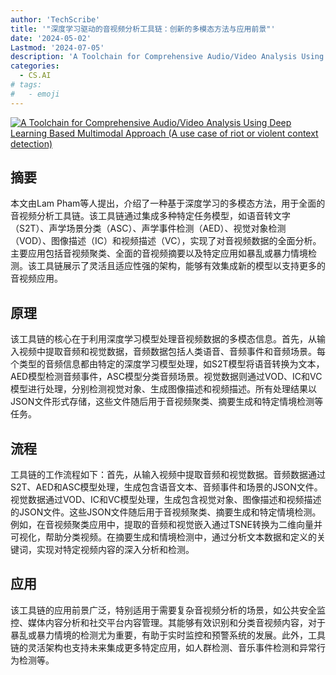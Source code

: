 ```yaml
---
author: 'TechScribe'
title: '"深度学习驱动的音视频分析工具链：创新的多模态方法与应用前景"'
date: '2024-05-02'
Lastmod: '2024-07-05'
description: 'A Toolchain for Comprehensive Audio/Video Analysis Using Deep Learning Based Multimodal Approach (A use case of riot or violent context detection)'
categories:
  - CS.AI
# tags:
#   - emoji
---
```


[![A Toolchain for Comprehensive Audio/Video Analysis Using Deep Learning Based Multimodal Approach (A use case of riot or violent context detection)](https://arxiv-research-1301205113.cos.ap-guangzhou.myqcloud.com/images/2407.03110v1.pdf_0.jpg)](https://arxiv.org/abs/2407.03110v1)

## 摘要

本文由Lam Pham等人提出，介绍了一种基于深度学习的多模态方法，用于全面的音视频分析工具链。该工具链通过集成多种特定任务模型，如语音转文字（S2T）、声学场景分类（ASC）、声学事件检测（AED）、视觉对象检测（VOD）、图像描述（IC）和视频描述（VC），实现了对音视频数据的全面分析。主要应用包括音视频聚类、全面的音视频摘要以及特定应用如暴乱或暴力情境检测。该工具链展示了灵活且适应性强的架构，能够有效集成新的模型以支持更多的音视频应用。<!--more-->

## 原理

该工具链的核心在于利用深度学习模型处理音视频数据的多模态信息。首先，从输入视频中提取音频和视觉数据，音频数据包括人类语音、音频事件和音频场景。每个类型的音频信息都由特定的深度学习模型处理，如S2T模型将语音转换为文本，AED模型检测音频事件，ASC模型分类音频场景。视觉数据则通过VOD、IC和VC模型进行处理，分别检测视觉对象、生成图像描述和视频描述。所有处理结果以JSON文件形式存储，这些文件随后用于音视频聚类、摘要生成和特定情境检测等任务。

## 流程

工具链的工作流程如下：首先，从输入视频中提取音频和视觉数据。音频数据通过S2T、AED和ASC模型处理，生成包含语音文本、音频事件和场景的JSON文件。视觉数据通过VOD、IC和VC模型处理，生成包含视觉对象、图像描述和视频描述的JSON文件。这些JSON文件随后用于音视频聚类、摘要生成和特定情境检测。例如，在音视频聚类应用中，提取的音频和视觉嵌入通过TSNE转换为二维向量并可视化，帮助分类视频。在摘要生成和情境检测中，通过分析文本数据和定义的关键词，实现对特定视频内容的深入分析和检测。

## 应用

该工具链的应用前景广泛，特别适用于需要复杂音视频分析的场景，如公共安全监控、媒体内容分析和社交平台内容管理。其能够有效识别和分类音视频内容，对于暴乱或暴力情境的检测尤为重要，有助于实时监控和预警系统的发展。此外，工具链的灵活架构也支持未来集成更多特定应用，如人群检测、音乐事件检测和异常行为检测等。